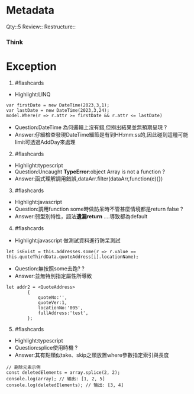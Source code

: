 # Metadata
Qty::5
Review::
Restructure::

### Think



# Exception


1. #flashcards 
- Highlight:LINQ
```
var firstDate = new DateTime(2023,3,1);
var lastDate = new DateTime(2023,3,24);
model.Where(r => r.attr >= firstDate && r.attr <= lastDate)
```
- Question:DateTime 為何邏輯上沒有錯,但撈出結果並無預期呈現
?
- Answer:仔細檢查發現DateTime細節是有到HH:mm:ss的,因此碰到這種可能limit可透過AddDay來處理

2. #flashcards 
- Highlight:typescript
- Question:Uncaught **TypeError**:object Array is not a function
?
- Answer:函式理解調用錯誤,dataArr.filter(dataArr,function(e){})


3. #flashcards 
- Highlight:javascript
- Question:調用function some時做防呆時不管甚麼情境都是return false
?
- Answer:弱型別特性，語法**遺漏return** ....導致都為default


4. #flashcards 
- Highlight:javascript 做測試資料進行防呆測試
```
let isExist = this.addresses.some(r => r.value == this.quoteThirdData.quoteAddress[i].locationName);
```
- Question:無按照some去跑?
?
- Answer:並無特別指定屬性所導致
```
let addr2 = <QuoteAddress>
        {
            quoteNo:'',
            quoteVer:1,
            locationNo:'005',
            fullAddress:'test',
        };
```

5. #flashcards 
- Highlight:typescript
- Question:splice使用時機
?
- Answer:其有點類似take、skip之類放置where參數指定索引與長度
```
// 删除元素示例 
const deletedElements = array.splice(2, 2); 
console.log(array); // 输出: [1, 2, 5] 
console.log(deletedElements); // 输出: [3, 4]
```


